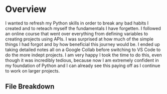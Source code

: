 # Overview
I wanted to refresh my Python skills in order to break any bad habits I created and to reteach myself the fundamentals I have forgetten. I followed an online course that went over everything from defining variables to creating projects using APIs.
I was surprised at how much of the simple things I had forgot and by how beneficial this journey would be. I ended up taking detailed notes all on a Google Collab before switching to VS Code to do the more indept projects.
I am very happy I took the time to do this, even though it was incredibly tedious, because now I am extremely confident in my foundation of Python and I can already see this paying off as I continue to work on larger projects.

## File Breakdown
